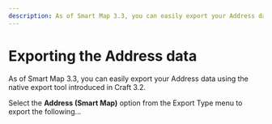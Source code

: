 ```yaml
---
description: As of Smart Map 3.3, you can easily export your Address data using the native export tool introduced in Craft 3.2.
---
```


# Exporting the Address data

As of Smart Map 3.3, you can easily export your Address data using the native export tool introduced in Craft 3.2.

Select the **Address (Smart Map)** option from the Export Type menu to export the following...

<img :src="$withBase('/images/Ω-2020-03-11-at-12.31.13-AM.png')" alt="" style="margin-top:22px">
